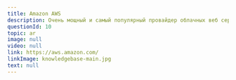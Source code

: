 ```yaml
---
title: Amazon AWS
description: Очень мощный и самый популярный провайдер облачных веб сервисов. Если боитесь, что выберете не тот хостинг и в будущем будут проблемы, то выбирайте Amazon AWS.
questionId: 10
topic: ar
image: null
video: null
link: https://aws.amazon.com/
linkImage: knowledgebase-main.jpg
text: null
---
```

